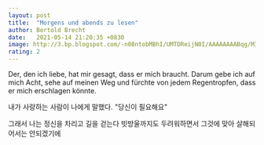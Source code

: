 ```yaml
---
layout: post
title:  "Morgens und abends zu lesen"
author: Bertold Brecht
date:   2021-05-14 21:20:35 +0830
image: http://3.bp.blogspot.com/-n08ntobMBhI/UMTDReijN0I/AAAAAAAABqg/MIUudl42aSQ/s1600/black+and+white+scenic+landscape+wallpaper+hd+%2813%29.jpg
rating: 2
---
```


Der,
den ich liebe,
hat mir gesagt,
dass er mich braucht.
Darum
gebe ich auf mich Acht,
sehe auf meinen Weg
und fürchte von jedem
Regentropfen,
dass er mich
erschlagen könnte. 

내가 사랑하는 사람이
나에게 말했다.
"당신이 필요해요"

그래서
나는 정신을 차리고
길을 걷는다
빗방울까지도 두려워하면서
그것에 맞아 살해되어서는 안되겠기에